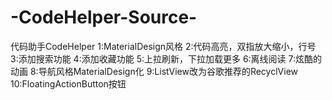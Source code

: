 # -CodeHelper-Source-
代码助手CodeHelper           1:MaterialDesign风格 2:代码高亮，双指放大缩小，行号 3:添加搜索功能 4:添加收藏功能 5:上拉刷新，下拉加载更多 6:离线阅读 7:炫酷的动画 8:导航风格MaterialDesign化 9:ListView改为谷歌推荐的RecyclView 10:FloatingActionButton按钮
